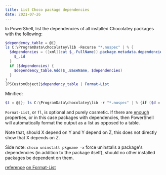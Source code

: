 ```yaml
---
title: List Choco package dependencies
date: 2021-07-26
---
```


In PowerShell, list the dependencies of all installed Chocolatey packages with the following:
```powershell
$dependency_table = @{}
ls C:\ProgramData\chocolatey\lib -Recurse "*.nuspec" | % {
  $dependencies = ([xml](cat $_.FullName)).package.metadata.dependencies.dependency | % {
    $_.id
  }
  if ($dependencies) {
    $dependency_table.Add($_.BaseName, $dependencies)
  }
}
[PSCustomObject]$dependency_table | Format-List
```

Minified:
```powershell
$t = @{}; ls C:\ProgramData\chocolatey\lib -r "*.nuspec" | % {if ($d = (([xml](cat $_.fullname)).package.metadata.dependencies.dependency | % {$_.id})) {$t.add($_.basename, $d)}}; [PSCustomObject]$t | fl
```

`Format-List`, or `fl`, is optional and purely cosmetic. If there are <abbr title="5+">enough</abbr> properties, or in this case packages with dependencies, then PowerShell will automatically format the output as a list as opposed to a table. 

Note that, should X depend on Y and Y depend on Z, this does not directly show that X depends on Z. 

Side note: `choco uninstall pkgname -x` force uninstalls a package's dependencies (in addition to the package itself), should no other installed packages be dependent on them. 

[reference](https://superuser.com/questions/1117789/is-there-a-way-to-list-all-chocolatey-packages-that-have-no-dependencies) [on Format-List](https://thomasrayner.ca/powershell-rules-for-format-table-and-format-list/)

<script>
  document.querySelector("div[class*='highlighter']:last-of-type code").addEventListener("click", function() {
    let sel = window.getSelection();
    sel.removeAllRanges();
    let range = document.createRange();
    range.selectNodeContents(this);
    sel.addRange(range);
  });
</script>
